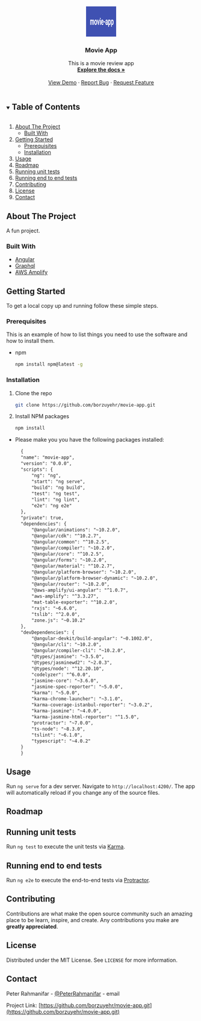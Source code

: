 <!-- PROJECT LOGO -->
<br />
<p align="center">
  <a href="https://github.com/github_username/repo_name">
    <img src="images/logo.png" alt="Logo" width="80" height="80">
  </a>

  <h3 align="center">Movie App</h3>

  <p align="center">
    This is a movie review app
    <br />
    <a href="https://github.com/github_username/repo_name"><strong>Explore the docs »</strong></a>
    <br />
    <br />
    <a href="https://github.com/github_username/repo_name">View Demo</a>
    ·
    <a href="https://github.com/github_username/repo_name/issues">Report Bug</a>
    ·
    <a href="https://github.com/github_username/repo_name/issues">Request Feature</a>
  </p>
</p>

<!-- TABLE OF CONTENTS -->
<details open="open">
  <summary><h2 style="display: inline-block">Table of Contents</h2></summary>
  <ol>
    <li>
      <a href="#about-the-project">About The Project</a>
      <ul>
        <li><a href="#built-with">Built With</a></li>
      </ul>
    </li>
    <li>
      <a href="#getting-started">Getting Started</a>
      <ul>
        <li><a href="#prerequisites">Prerequisites</a></li>
        <li><a href="#installation">Installation</a></li>
      </ul>
    </li>
    <li><a href="#usage">Usage</a></li>
    <li><a href="#roadmap">Roadmap</a></li>
    <li><a href="#running-unit-tests">Running unit tests</a></li>
    <li><a href="#running-end-to-end-tests">Running end to end tests</a></li>
    <li><a href="#contributing">Contributing</a></li>
    <li><a href="#license">License</a></li>
    <li><a href="#contact">Contact</a></li>
  </ol>
</details>

## About The Project

A fun project.

### Built With

* [Angular](https://angular.io/)
* [Graphql](https://graphql.org/)
* [AWS Amplify](https://docs.amplify.aws/)

## Getting Started

To get a local copy up and running follow these simple steps.

### Prerequisites

This is an example of how to list things you need to use the software and how to install them.
* npm
  ```sh
  npm install npm@latest -g
  ```
### Installation

1. Clone the repo
   ```sh
   git clone https://github.com/borzuyehr/movie-app.git
   ```
2. Install NPM packages
   ```sh
   npm install
   ```
* Please make you you have the following packages installed:
  ```
    {
    "name": "movie-app",
    "version": "0.0.0",
    "scripts": {
        "ng": "ng",
        "start": "ng serve",
        "build": "ng build",
        "test": "ng test",
        "lint": "ng lint",
        "e2e": "ng e2e"
    },
    "private": true,
    "dependencies": {
        "@angular/animations": "~10.2.0",
        "@angular/cdk": "^10.2.7",
        "@angular/common": "^10.2.5",
        "@angular/compiler": "~10.2.0",
        "@angular/core": "^10.2.5",
        "@angular/forms": "~10.2.0",
        "@angular/material": "^10.2.7",
        "@angular/platform-browser": "~10.2.0",
        "@angular/platform-browser-dynamic": "~10.2.0",
        "@angular/router": "~10.2.0",
        "@aws-amplify/ui-angular": "^1.0.7",
        "aws-amplify": "^3.3.27",
        "mat-table-exporter": "^10.2.0",
        "rxjs": "~6.6.0",
        "tslib": "^2.0.0",
        "zone.js": "~0.10.2"
    },
    "devDependencies": {
        "@angular-devkit/build-angular": "~0.1002.0",
        "@angular/cli": "~10.2.0",
        "@angular/compiler-cli": "~10.2.0",
        "@types/jasmine": "~3.5.0",
        "@types/jasminewd2": "~2.0.3",
        "@types/node": "^12.20.10",
        "codelyzer": "^6.0.0",
        "jasmine-core": "~3.6.0",
        "jasmine-spec-reporter": "~5.0.0",
        "karma": "~5.0.0",
        "karma-chrome-launcher": "~3.1.0",
        "karma-coverage-istanbul-reporter": "~3.0.2",
        "karma-jasmine": "~4.0.0",
        "karma-jasmine-html-reporter": "^1.5.0",
        "protractor": "~7.0.0",
        "ts-node": "~8.3.0",
        "tslint": "~6.1.0",
        "typescript": "~4.0.2"
    }
    }
  ```

## Usage

Run `ng serve` for a dev server. Navigate to `http://localhost:4200/`. The app will automatically reload if you change any of the source files.


## Roadmap


## Running unit tests

Run `ng test` to execute the unit tests via [Karma](https://karma-runner.github.io).

## Running end to end tests

Run `ng e2e` to execute the end-to-end tests via [Protractor](http://www.protractortest.org/).

## Contributing

Contributions are what make the open source community such an amazing place to be learn, inspire, and create. Any contributions you make are **greatly appreciated**.

## License

Distributed under the MIT License. See `LICENSE` for more information.

## Contact

Peter Rahmanifar - [@PeterRahmanifar](https://twitter.com/peterrahmanifar) - email

Project Link: [https://github.com/borzuyehr/movie-app.git](https://github.com/borzuyehr/movie-app.git)
